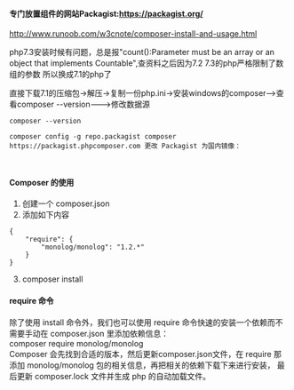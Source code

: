 #### 专门放置组件的网站Packagist:https://packagist.org/

http://www.runoob.com/w3cnote/composer-install-and-usage.html


php7.3安装时候有问题，总是报"count():Parameter must be an array or an object that implements Countable",查资料之后因为7.2 7.3的php严格限制了数组的参数
所以换成7.1的php了

直接下载7.1的压缩包->解压->复制一份php.ini->安装windows的composer-->查看composer --version--->修改数据源
```
composer --version 

composer config -g repo.packagist composer https://packagist.phpcomposer.com 更改 Packagist 为国内镜像：



```

#### Composer 的使用

1. 创建一个 composer.json 
2. 添加如下内容
```
{
    "require": {
        "monolog/monolog": "1.2.*"
    }
}
```
3. composer install


#### require 命令
除了使用 install 命令外，我们也可以使用 require 命令快速的安装一个依赖而不需要手动在 composer.json 里添加依赖信息：  
composer require monolog/monolog  
Composer 会先找到合适的版本，然后更新composer.json文件，在 require 那添加 monolog/monolog 包的相关信息，再把相关的依赖下载下来进行安装，
最后更新 composer.lock 文件并生成 php 的自动加载文件。